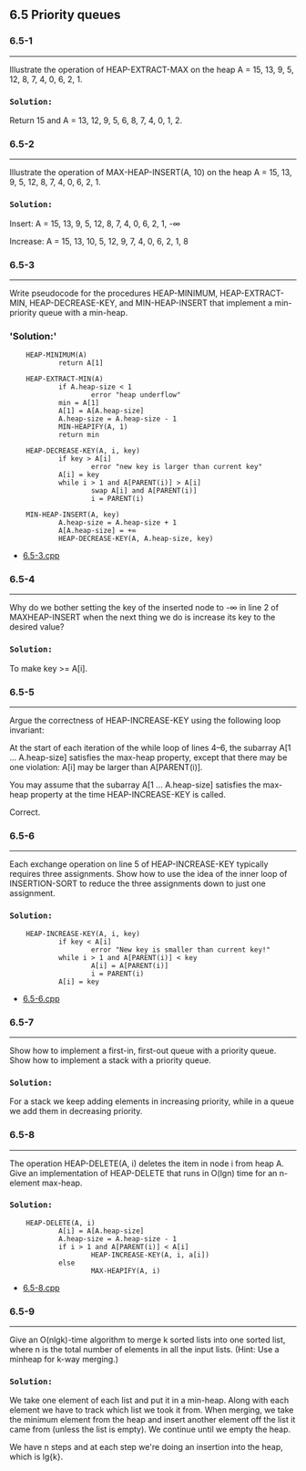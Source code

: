 ## 6.5 Priority queues

### 6.5-1
***
Illustrate the operation of HEAP-EXTRACT-MAX on the heap A = 15, 13, 9, 5, 12, 8, 7, 4, 0, 6, 2, 1.

### `Solution:`
Return 15 and A = 13, 12, 9, 5, 6, 8, 7, 4, 0, 1, 2.

### 6.5-2
***
Illustrate the operation of MAX-HEAP-INSERT(A, 10) on the heap A = 15, 13, 9, 5, 12, 8, 7, 4, 0, 6, 2, 1.

### `Solution:`
Insert: A = 15, 13, 9, 5, 12, 8, 7, 4, 0, 6, 2, 1, -∞

Increase: A = 15, 13, 10, 5, 12, 9, 7, 4, 0, 6, 2, 1, 8

### 6.5-3
***
Write pseudocode for the procedures HEAP-MINIMUM, HEAP-EXTRACT-MIN, HEAP-DECREASE-KEY, and MIN-HEAP-INSERT that implement a 
min-priority queue with a min-heap.

### 'Solution:'
        HEAP-MINIMUM(A)
                return A[1]
        
        HEAP-EXTRACT-MIN(A)
                if A.heap-size < 1
                        error "heap underflow"
                min = A[1]
                A[1] = A[A.heap-size]
                A.heap-size = A.heap-size - 1
                MIN-HEAPIFY(A, 1)
                return min
        
        HEAP-DECREASE-KEY(A, i, key)
                if key > A[i]
                        error "new key is larger than current key"
                A[i] = key
                while i > 1 and A[PARENT(i)] > A[i]
                        swap A[i] and A[PARENT(i)]
                        i = PARENT(i)
        
        MIN-HEAP-INSERT(A, key)
                A.heap-size = A.heap-size + 1
                A[A.heap-size] = +∞
                HEAP-DECREASE-KEY(A, A.heap-size, key)
* [6.5-3.cpp](./exercise_code/6.5-3.cpp)
                 
### 6.5-4
***
Why do we bother setting the key of the inserted node to -∞ in line 2 of MAXHEAP-INSERT when the next thing we do is increase its key to the desired value?

### `Solution:`
To make key >= A[i].

### 6.5-5
***
Argue the correctness of HEAP-INCREASE-KEY using the following loop invariant:

At the start of each iteration of the while loop of lines 4–6, the subarray A[1 ... A.heap-size] satisfies the max-heap property, except that there may be one violation: A[i] may be larger than A[PARENT(i)].

You may assume that the subarray A[1 ... A.heap-size] satisfies the max-heap property at the time HEAP-INCREASE-KEY is called.

Correct.

### 6.5-6
***
Each exchange operation on line 5 of HEAP-INCREASE-KEY typically requires three assignments. Show how to use the idea of the inner loop of INSERTION-SORT to reduce the three assignments down to just one assignment.

### `Solution:`
        HEAP-INCREASE-KEY(A, i, key)
                if key < A[i]   
                        error "New key is smaller than current key!"
                while i > 1 and A[PARENT(i)] < key
                        A[i] = A[PARENT(i)]
                        i = PARENT(i)
                A[i] = key
* [6.5-6.cpp](./exercise_code/6.5-6.cpp)

### 6.5-7
***
Show how to implement a first-in, first-out queue with a priority queue. Show how to implement a stack with a priority queue.

### `Solution:`
For a stack we keep adding elements in increasing priority, while in a queue we add them in decreasing priority.

### 6.5-8
***
The operation HEAP-DELETE(A, i) deletes the item in node i from heap A. Give an implementation of HEAP-DELETE that runs in O(lgn) time for an n-element max-heap.

### `Solution:`
        HEAP-DELETE(A, i)
                A[i] = A[A.heap-size]
                A.heap-size = A.heap-size - 1
                if i > 1 and A[PARENT(i)] < A[i]
                        HEAP-INCREASE-KEY(A, i, a[i])
                else
                        MAX-HEAPIFY(A, i)
* [6.5-8.cpp](./exercise_code/6.5-8.cpp)

### 6.5-9
***
Give an O(nlgk)-time algorithm to merge k sorted lists into one sorted list, where n is the total number of elements in all the input lists. (Hint: Use a minheap for k-way merging.)

### `Solution:`
We take one element of each list and put it in a min-heap. Along with each element we have to track which list we took it from. When merging, we take the minimum element from the heap and insert another element off the list it came from (unless the list is empty). We continue until we empty the heap.

We have n steps and at each step we're doing an insertion into the heap, which is lg{k}.
